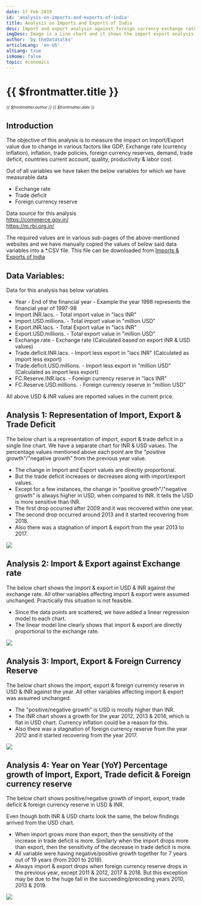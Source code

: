 ```yaml
---
date: 17 Feb 2019
id: 'analysis-on-imports-and-exports-of-india'
title: Analysis on Imports and Exports of India
desc: Import and export analysis against foreign currency exchange rate, trade deficit & foreign currency reserve
imgDesc: Image is a Line chart and it shows the import export analysis against trade deficit
author: 'by theDatatalks'
articleLang: 'en-US'
altLang: true
isHome: false
topic: economics
---
```


# {{ $frontmatter.title }}
<i style="font-size: 0.75em;"> {{ $frontmatter.author }} {{ $frontmatter.date }} </i>

## Introduction

The objective of this analysis is to measure the impact on Import/Export
value due to change in various factors like GDP, Exchange rate (currency
inflation), inflation, trade policies, foreign currency reserves,
demand, trade deficit, countries current account, quality, productivity
& labor cost.

Out of all variables we have taken the below variables for which we have
measurable data

-   Exchange rate
-   Trade deficit
-   Foreign currency reserve

Data source for this analysis\
<https://commerce.gov.in/>\
<https://m.rbi.org.in/>

The required values are in various sub-pages of the above-mentioned websites and
we have manually copied the values of below said data variables into a
\*.CSV file. This file can be downloaded from [Imports & Exports of India](http://thedatatalks.in/datas/economics/import_export.csv)

## Data Variables:

Data for this analysis has below variables

-   Year - End of the financial year - Example the year 1998 represents the
    financial year of 1997-98
-   Import.INR.lacs. - Total import value in "lacs INR"
-   Import.USD.millions. - Total import value in "million USD"
-   Export.INR.lacs. - Total Export value in "lacs INR"
-   Export.USD.millions. - Total export value in "million USD"
-   Exchange.rate - Exchange rate (Calculated based on export INR & USD
    values)
-   Trade.deficit.INR.lacs. - Import less export in "lacs INR"
    (Calculated as import less export)
-   Trade.deficit.USD.millions. - Import less export in "million USD"
    (Calculated as import less export)
-   FC.Reserve.INR.lacs. - Foreign currency reserve in "lacs INR"
-   FC.Reserve.USD.millions. - Foreign currency reserve in "million USD"

All above USD & INR values are reported values in the current price.

## Analysis 1: Representation of Import, Export & Trade Deficit

The below chart is a representation of import, export & trade deficit in
a single line chart. We have a separate chart for INR & USD values. The
percentage values mentioned above each point are the "positive growth"/"negative growth" from the
previous year value.

-   The change in Import and Export values are directly proportional.
-   But the trade deficit increases or decreases along with
    import/export values.
-   Except for a few instances, the change in "positive
    growth"/"negative growth" is always higher in USD, when compared to
    INR. It tells the USD is more sensitive than INR.
-   The first drop occurred after 2009 and it was recovered within one
    year.
-   The second drop occurred around 2013 and it started recovering
    from 2018.
-   Also there was a stagnation of import & export from the year 2013
    to 2017.

![](/img/economics/import-export-analysis/figure-markdown/img1.png")

<!-- ![](/economics/import-export-analysis/figure-markdown/img1.png) -->

## Analysis 2: Import & Export against Exchange rate

The below chart shows the import & export in USD & INR against the
exchange rate. All other variables affecting import & export were
assumed unchanged. Practically this situation is not feasible.

-   Since the data points are scattered, we have added a linear
    regression model to each chart.
-   The linear model line clearly shows that import & export are
    directly proportional to the exchange rate.

![](/img/economics/import-export-analysis/figure-markdown/img2.png")

## Analysis 3: Import, Export & Foreign Currency Reserve

The below chart shows the import, export & foreign curremcy reserve in
USD & INR against the year. All other variables affecting import &
export was assumed unchanged.

-   The "positive/negative growth" is USD is mostly higher than INR.
-   The INR chart shows a growth for the year 2012, 2013 & 2014, which
    is flat in USD chart. Currency inflation could be a reason for this.
-   Also there was a stagnation of foreign currency reserve from the
    year 2012 and it started recovering from the year 2017.

<!-- ![](/economics/import-export-analysis/figure-markdown/img3.png) -->
![](/img/economics/import-export-analysis/figure-markdown/img3.png")

## Analysis 4: Year on Year (YoY) Percentage growth of Import, Export, Trade deficit & Foreign currency reserve

The below chart shows positive/negative growth of import, export, trade
deficit & foreign currency reserve in USD & INR.

Even though both INR & USD charts look the same, the below findings
arrived from the USD chart.

-   When import grows more than export, then the sensitivity of the
    increase in trade deficit is more. Similarly when the import drops
    more than export, then the sensitivity of the decrease in trade
    deficit is more.
-   All variable were having negative/positive growth together for 7
    years out of 19 years (from 2001 to 2019).
-   Always import & export drops when foreign currency reserve drops in
    the previous year, except 2011 & 2012, 2017 & 2018. But this
    exception may be due to the huge fall in the succeeding/preceding years 2010, 2013 & 2019.


![](/img/economics/import-export-analysis/figure-markdown/img4.png")

<style>   

</style>